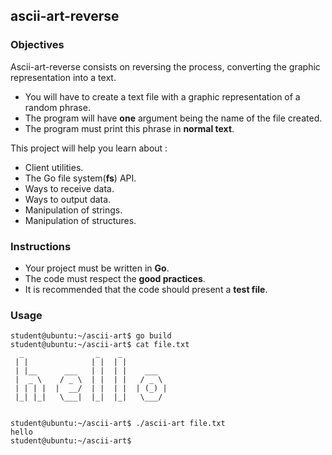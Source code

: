 ## ascii-art-reverse

### Objectives

Ascii-art-reverse consists on reversing the process, converting the graphic representation into a text.

- You will have to create a text file with a graphic representation of a random phrase.
- The program will have **one** argument being the name of the file created.
- The program must print this phrase in **normal text**.

This project will help you learn about :

- Client utilities.
- The Go file system(**fs**) API.
- Ways to receive data.
- Ways to output data.
- Manipulation of strings.
- Manipulation of structures.

### Instructions

- Your project must be written in **Go**.
- The code must respect the **good practices**.
- It is recommended that the code should present a **test file**.

### Usage

```console
student@ubuntu:~/ascii-art$ go build
student@ubuntu:~/ascii-art$ cat file.txt
  _                _    _           
 | |              | |  | |          
 | |__      ___   | |  | |    ___   
 |  _ \    / _ \  | |  | |   / _ \  
 | | | |  |  __/  | |  | |  | (_) | 
 |_| |_|   \___|  |_|  |_|   \___/  
                                    
                                    
student@ubuntu:~/ascii-art$ ./ascii-art file.txt
hello
student@ubuntu:~/ascii-art$
```
